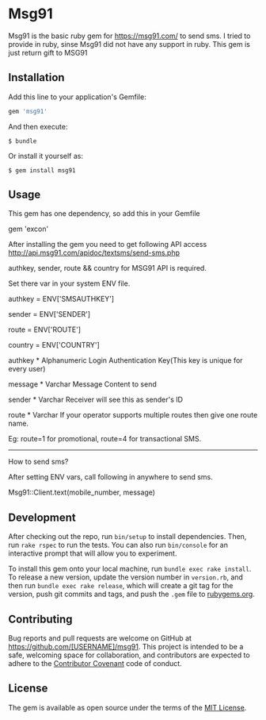 # Msg91
Msg91 is the basic ruby gem for https://msg91.com/ to send sms.
I tried to provide in ruby, sinse Msg91 did not have any support in ruby.
This gem is just return gift to MSG91


## Installation

Add this line to your application's Gemfile:

```ruby
gem 'msg91'
```

And then execute:

    $ bundle

Or install it yourself as:

    $ gem install msg91

## Usage
This gem has one dependency, so add this in your Gemfile

gem 'excon'

After installing the gem you need to get following API access 
http://api.msg91.com/apidoc/textsms/send-sms.php

authkey, sender, route && country for MSG91 API is required.

Set there var in your system ENV file.

authkey = ENV['SMSAUTHKEY']

sender  = ENV['SENDER']

route   = ENV['ROUTE']

country = ENV['COUNTRY']

authkey * Alphanumeric  Login Authentication Key(This key is unique for every user)

message * Varchar Message Content to send

sender *  Varchar Receiver will see this as sender's ID

route * Varchar If your operator supports multiple routes then give one route name. 

Eg: route=1 for promotional, route=4 for transactional SMS.

-------------------------------------------
How to send sms?

After setting ENV vars, call following in anywhere to send sms.

Msg91::Client.text(mobile_number, message)


## Development

After checking out the repo, run `bin/setup` to install dependencies. Then, run `rake rspec` to run the tests. You can also run `bin/console` for an interactive prompt that will allow you to experiment.

To install this gem onto your local machine, run `bundle exec rake install`. To release a new version, update the version number in `version.rb`, and then run `bundle exec rake release`, which will create a git tag for the version, push git commits and tags, and push the `.gem` file to [rubygems.org](https://rubygems.org).

## Contributing

Bug reports and pull requests are welcome on GitHub at https://github.com/[USERNAME]/msg91. This project is intended to be a safe, welcoming space for collaboration, and contributors are expected to adhere to the [Contributor Covenant](contributor-covenant.org) code of conduct.


## License

The gem is available as open source under the terms of the [MIT License](http://opensource.org/licenses/MIT).

